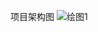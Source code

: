 项目架构图
![绘图1](https://github.com/kuan-zhang/oj_system/assets/85179210/de7ed0cf-d55a-4462-b9bb-70ce6a12488e)

